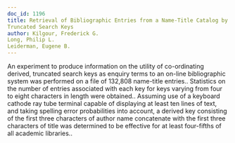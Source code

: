 ```yaml
---
doc_id: 1196
title: Retrieval of Bibliographic Entries from a Name-Title Catalog by Use of
Truncated Search Keys
author: Kilgour, Frederick G.
Long, Philip L.
Leiderman, Eugene B.
---
```


An experiment to produce information on the utility of co-ordinating derived,
truncated search keys as enquiry terms to an on-line bibliographic system was
performed on a file of 132,808 name-title entries.. Statistics on the number 
of entries associated with each key for keys varying from four to eight 
characters in length were obtained.. Assuming use of a keyboard cathode ray 
tube terminal capable of displaying at least ten lines of text, and taking
spelling error probabilities into account, a derived key consisting of the 
first three characters of author name concatenate with the first three  
characters of title was determined to be effective for at least four-fifths of
all academic libraries..